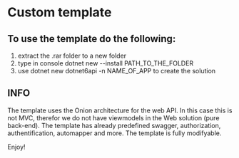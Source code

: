 # Custom template

## To use the template do the following:

1. extract the .rar folder to a new folder
2. type in console dotnet new --install PATH_TO_THE_FOLDER
3. use dotnet new dotnet6api -n NAME_OF_APP to create the solution


## INFO
The template uses the Onion architecture for the web API. 
In this case this is not MVC, therefor we do not have viewmodels in the Web solution (pure back-end).
The template has already predefined swagger, authorization, authentification, automapper and more.
The template is fully modifyable.

Enjoy!